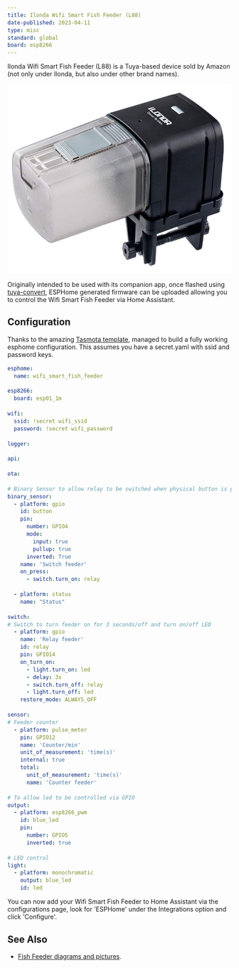 ```yaml
---
title: Ilonda Wifi Smart Fish Feeder (L88)
date-published: 2023-04-11
type: misc
standard: global
board: esp8266
---
```


Ilonda Wifi Smart Fish Feeder (L88) is a Tuya-based device sold by
Amazon (not only under Ilonda, but also under other brand names).

![image](./ilonda-wifi-smart-fish-feeder.jpg)

Originally intended to be used with its companion app, once flashed
using [tuya-convert](https://github.com/ct-Open-Source/tuya-convert),
ESPHome generated firmware can be uploaded allowing you to control the
Wifi Smart Fish Feeder via Home Assistant.

## Configuration

Thanks to the amazing [Tasmota
template](https://templates.blakadder.com/ilonda_L88.html), managed to
build a fully working esphome configuration. This assumes you have a
secret.yaml with ssid and password keys.

``` yaml
esphome:
  name: wifi_smart_fish_feeder

esp8266:
  board: esp01_1m

wifi:
  ssid: !secret wifi_ssid
  password: !secret wifi_password

logger:

api:

ota:

# Binary Sensor to allow relay to be switched when physical button is pressed
binary_sensor:
  - platform: gpio
    id: button
    pin:
      number: GPIO4
      mode:
        input: true
        pullup: true
      inverted: True
    name: 'Switch feeder'
    on_press:
      - switch.turn_on: relay

  - platform: status
    name: "Status"

switch:
# Switch to turn feeder on for 3 seconds/off and turn on/off LED
  - platform: gpio
    name: 'Relay feeder'
    id: relay
    pin: GPIO14
    on_turn_on:
      - light.turn_on: led
      - delay: 3s
      - switch.turn_off: relay
      - light.turn_off: led
    restore_mode: ALWAYS_OFF

sensor:
# Feeder counter
  - platform: pulse_meter
    pin: GPIO12
    name: 'Counter/min'
    unit_of_measurement: 'time(s)'
    internal: true
    total:
      unit_of_measurement: 'time(s)'
      name: 'Counter feeder'

# To allow led to be controlled via GPIO
output:
  - platform: esp8266_pwm
    id: blue_led
    pin:
      number: GPIO5
      inverted: true

# LED control
light:
  - platform: monochromatic
    output: blue_led
    id: led
```

You can now add your Wifi Smart Fish Feeder to Home Assistant via the
configurations page, look for \'ESPHome\' under the Integrations option
and click \'Configure\'.

## See Also

- [Fish Feeder diagrams and pictures](https://community.openhab.org/t/ilonda-fish-feeder-openhab/99190).
